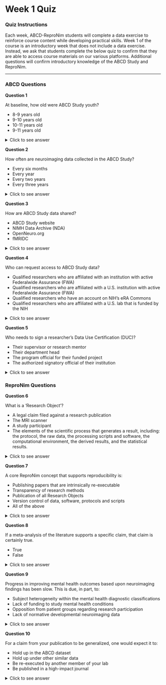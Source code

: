 # Week 1 Quiz

### Quiz Instructions

Each week, ABCD-ReproNim students will complete a data exercise to reinforce course content while developing practical skills. Week 1 of the course is an introductory week that does not include a data exercise. Instead, we ask that students complete the below quiz to confirm that they are able to access course materials on our various platforms. Additional questions will confirm introductory knowledge of the ABCD Study and ReproNim.

***

### ABCD Questions

**Question 1**

At baseline, how old were ABCD Study youth?

- 8-9 years old
- 9-10 years old
- 10-11 years old
- 9-11 years old

<details>
<summary>Click to see answer</summary>

9-10 years old

***

</details>

**Question 2**

How often are neuroimaging data collected in the ABCD Study?

- Every six months
- Every year
- Every two years
- Every three years

<details>
<summary>Click to see answer</summary>

Every two years

****

</details>

**Question 3**

How are ABCD Study data shared?

- ABCD Study website
- NIMH Data Archive (NDA)
- OpenNeuro.org
- fMRIDC

<details>
<summary>Click to see answer</summary>

NIMH Data Archive (NDA)

***

</details>

**Question 4**

Who can request access to ABCD Study data?

- Qualified researchers who are affiliated with an institution with active Federalwide Assurance (FWA)
- Qualified researchers who are affiliated with a U.S. institution with active Federalwide Assurance (FWA)
- Qualified researchers who have an account on NIH’s eRA Commons
- Qualified researchers who are affiliated with a U.S. lab that is funded by the NIH

<details>
<summary>Click to see answer</summary>

Qualified researchers who are affiliated with an institution with active Federalwide Assurance (FWA) 

***

</details>

**Question 5**

Who needs to sign a researcher’s Data Use Certification (DUC)?

- Their supervisor or research mentor
- Their department head
- The program official for their funded project
- The authorized signatory official of their institution

<details>
<summary>Click to see answer</summary>

The authorized signatory official of their institution

***

</details>

### ReproNim Questions

**Question 6**

What is a ‘Research Object’?

- A legal claim filed against a research publication
- The MRI scanner
- A study participant
- The elements of the scientific process that generates a result, including: the protocol, the raw data, the processing scripts and software, the computational environment, the derived results, and the statistical results.

<details>
<summary>Click to see answer</summary>

The elements of the scientific process that generates a result, including: the protocol, the raw data, the processing scripts and software, the computational environment, the derived results, and the statistical results.

***

</details>

**Question 7**

A core ReproNim concept that supports reproducibility is:

- Publishing papers that are intrinsically re-executable
- Transparency of research methods
- Publication of all Research Objects
- Version control of data, software, protocols and scripts
- All of the above

<details>
<summary>Click to see answer</summary>

All of the above

***

</details>

**Question 8**

If a meta-analysis of the literature supports a specific claim, that claim is certainly true.

- True
- False

<details>
<summary>Click to see answer</summary>

False

***

</details>

**Question 9**

Progress in improving mental health outcomes based upon neuroimaging findings has been slow. This is due, in part, to:

- Subject heterogeneity within the mental health diagnostic classifications
- Lack of funding to study mental health conditions
- Opposition from patient groups regarding research participation
- Lack of normative developmental neuroimaging data

<details>
<summary>Click to see answer</summary>

Subject heterogeneity within the mental health diagnostic classifications

***

</details>

**Question 10**

For a claim from your publication to be generalized, one would expect it to:

- Hold up in the ABCD dataset
- Hold up under other similar data
- Be re-executed by another member of your lab
- Be published in a high-impact journal

<details>
<summary>Click to see answer</summary>

Hold up under other similar data

***

</details>

